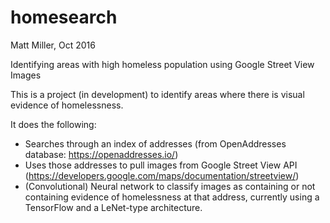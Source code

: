 # homesearch

Matt Miller, Oct 2016

Identifying areas with high homeless population using Google Street View Images

This is a project (in development) to identify areas where there is visual evidence of homelessness.

It does the following:

- Searches through an index of addresses (from OpenAddresses database: https://openaddresses.io/)
- Uses those addresses to pull images from Google Street View API (https://developers.google.com/maps/documentation/streetview/)
- (Convolutional) Neural network to classify images as containing or not containing evidence of homelessness at that address, currently using a TensorFlow and a LeNet-type architecture.  
